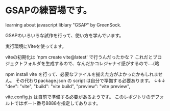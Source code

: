 # GSAPの練習場です。

learning about javascript liblary "GSAP" by GreenSock.


GSAPのいろいろな試作を行って、使い方を学んでいます。

実行環境にViteを使ってます。

viteの初期化は
'npm create vite@latest'
で行うんだったかな？
これだとプロジェクトフォルダを生成するので、なんだかコレジャナイ感がするので....(略

npm install vite を行って、必要なファイルを揃えた方がよかったかもしれません。
その代わりpackage.json の script は自分で準備する必要あります。
↓↓↓
"dev": "vite",
"build": "vite build",
"preview":  "vite preview",


vite.config.js は自前で準備する必要があるようです。
このレポジトリのデフォルトではポート番号8888を指定してあります。
